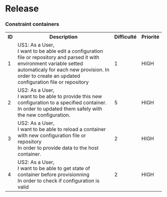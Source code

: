 # Release

### Constraint containers

<table>
    <tbody>
        <tr>
        <th>ID</th>
        <th>Description</th>
        <th>Difficulté</th>
        <th>Priorité</th>
        </tr>
        <tr>
          <td>1</td>
          <td> 
            US1: As a User,<br>
            I want to be able edit a configuration file or repository and parsed it with environment variable setted automaticaly for each new provision.
            In order to create an updated configuration file or repository
          </td>
          <td>1</td>
          <td>HIGH</td>
        </tr>
        <tr>
          <td>2</td>
          <td> 
            US2: As a User,<br>
            I want to be able to provide this new configuration to a specified container.<br>
            In order to updated them safely with the new configuration.
          </td>
          <td>5</td>
          <td>HIGH</td>
        </tr>
        <tr>
          <td>3</td>
          <td> 
            US2: As a User,<br>
            I want to be able to reload a container with new configuration file or repository<br>
            In order to provide data to the host container.
          </td>
          <td>2</td>
          <td>HIGH</td>
        </tr>
        <tr>
          <td>4</td>
          <td> 
            US2: As a User,<br>
            I want to be able to get state of container before provisionning<br>
            In order to check if configuration is valid
          </td>
          <td>2</td>
          <td>HIGH</td>
        </tr>
    </table>
</tbody>
